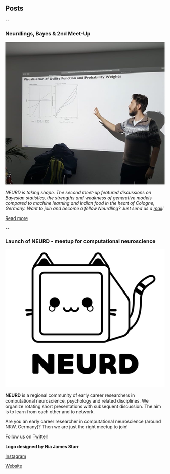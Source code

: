 ## Posts

--

### Neurdlings, Bayes & 2nd Meet-Up

![2nd-Meet-Up](/files/images/Felix-at-NEURD.jpeg)

*NEURD is taking shape. The second meet-up featured discussions on Bayesian statistics, the strengths and weakness of generative models compared to machine learning and Indian food in the heart of Cologne, Germany. Want to join and become a fellow Neurdling? Just send us a [mail](neurdsarefun@gmail.com)!*

[Read more](/pages/blogposts/061119_NEURD.md)

--

### Launch of NEURD - meetup for computational neuroscience

![NEURD Logo](/files/images/NEURD-logo.png)

**NEURD** is a regional community of early career researchers in computational neuroscience, psychology and related disciplines. We organize rotating short presentations with subsequent discussion. The aim is to learn from each other and to network.

Are you an early career researcher in computational neuroscience (around NRW, Germany)?
Then we are just the right meetup to join!

Follow us on [Twitter](https://twitter.com/__neurd__)!

**Logo designed by Nia James Starr**

[Instagram](https://www.instagram.com/littlestarrdust/)

[Website](http://littleniak.com)
